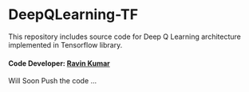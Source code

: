 # DeepQLearning-TF
This repository includes source code for Deep Q Learning architecture implemented in Tensorflow library.

#### Code Developer: [Ravin Kumar](https://mr-ravin.github.io)

Will Soon Push the code ...
